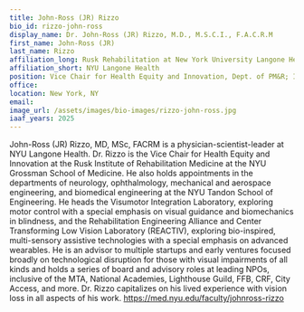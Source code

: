 ```yaml
---
title: John-Ross (JR) Rizzo
bio_id: rizzo-john-ross
display_name: Dr. John-Ross (JR) Rizzo, M.D., M.S.C.I., F.A.C.R.M
first_name: John-Ross (JR)
last_name: Rizzo
affiliation_long: Rusk Rehabilitation at New York University Langone Health
affiliation_short: NYU Langone Health
position: Vice Chair for Health Equity and Innovation, Dept. of PM&R; Ilse Melamid Associate Professor of Rehabilitation Medicine, with appointments in Neurology, Mechanical & Aerospace Engineering, Biomedical Engineering, and Ophthalmology at NYU School of Medicine & Engineering, Rusk Rehabilitation, NYU Langone Health
office: 
location: New York, NY
email: 
image_url: /assets/images/bio-images/rizzo-john-ross.jpg
iaaf_years: 2025
---
```

John-Ross (JR) Rizzo, MD, MSc, FACRM is a physician-scientist-leader at NYU Langone Health. Dr. Rizzo is the Vice Chair for Health Equity and Innovation at the Rusk Institute of Rehabilitation Medicine at the NYU Grossman School of Medicine. He also holds appointments in the departments of neurology, ophthalmology, mechanical and aerospace engineering, and biomedical engineering at the NYU Tandon School of Engineering. He heads the Visumotor Integration Laboratory, exploring motor control with a special emphasis on visual guidance and biomechanics in blindness, and the Rehabilitation Engineering Alliance and Center Transforming Low Vision Laboratory (REACTIV), exploring bio-inspired, multi-sensory assistive technologies with a special emphasis on advanced wearables. He is an advisor to multiple startups and early ventures focused broadly on technological disruption for those with visual impairments of all kinds and holds a series of board and advisory roles at leading NPOs, inclusive of the MTA, National Academies, Lighthouse Guild, FFB, CRF, City Access, and more. Dr. Rizzo capitalizes on his lived experience with vision loss in all aspects of his work. <a href="https://med.nyu.edu/faculty/johnross-rizzo" target="_blank" class="usa-link--external">https://med.nyu.edu/faculty/johnross-rizzo</a>